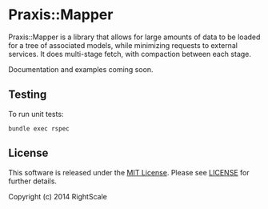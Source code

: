 # Praxis::Mapper

Praxis::Mapper is a library that allows for large amounts of data to be loaded for a tree of associated models,
while minimizing requests to external services.
It does multi-stage fetch, with compaction between each stage.

Documentation and examples coming soon.

## Testing

To run unit tests:

    bundle exec rspec

## License

This software is released under the [MIT License](http://www.opensource.org/licenses/MIT). Please see  [LICENSE](LICENSE) for further details.

Copyright (c) 2014 RightScale
